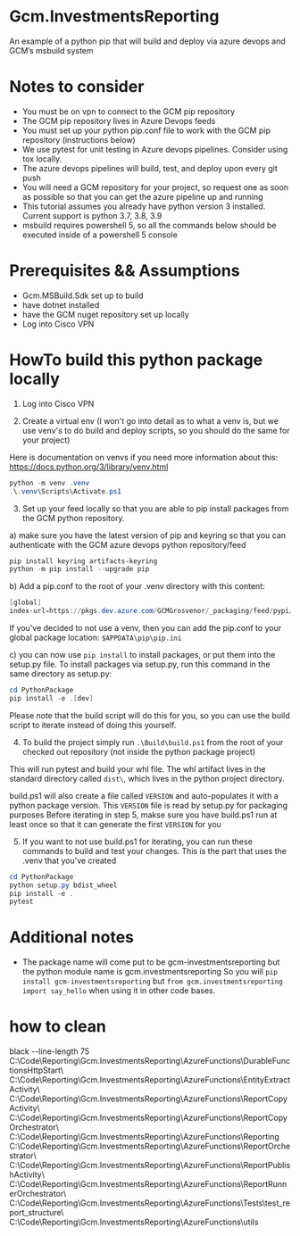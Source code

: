# Gcm.InvestmentsReporting
An example of a python pip that will build and deploy via azure devops and GCM’s msbuild system


# Notes to consider
- You must be on vpn to connect to the GCM pip repository
- The GCM pip repository lives in Azure Devops feeds
- You must set up your python pip.conf file to work with the GCM pip repository (instructions below)
- We use pytest for unit testing in Azure devops pipelines.  Consider using tox locally.
- The azure devops pipelines will build, test, and deploy upon every git push
- You will need a GCM repository for your project, so request one as soon as possible so that you can get the azure pipeline up and running
- This tutorial assumes you already have python version 3 installed.  Current support is python 3.7, 3.8, 3.9
- msbuild requires powershell 5, so all the commands below should be executed inside of a powershell 5 console

# Prerequisites && Assumptions
- Gcm.MSBuild.Sdk set up to build
- have dotnet installed
- have the GCM nuget repository set up locally
- Log into Cisco VPN

# HowTo build this python package locally

1. Log into Cisco VPN

2. Create a virtual env (I won't go into detail as to what a venv is, but we use venv's to do build and deploy scripts, so you should do the same for your project)

Here is documentation on venvs if you need more information about this: https://docs.python.org/3/library/venv.html

```powershell
python -m venv .venv
.\.venv\Scripts\Activate.ps1
```

3. Set up your feed locally so that you are able to pip install packages from the GCM python repository.

a) make sure you have the latest version of pip and keyring so that you can authenticate with the GCM azure devops python repository/feed
```powershell
pip install keyring artifacts-keyring
python -m pip install --upgrade pip
```
b) Add a pip.conf to the root of your .venv directory with this content:
```powershell
[global]
index-url=https://pkgs.dev.azure.com/GCMGrosvenor/_packaging/feed/pypi/simple/
```

If you've decided to not use a venv, then you can add the pip.conf to your global package location: `$APPDATA\pip\pip.ini`

c) you can now use `pip install` to install packages, or put them into the setup.py file.  To install packages via setup.py, run this command in the same directory as setup.py:
```powershell
cd PythonPackage
pip install -e .[dev]
```
Please note that the build script will do this for you, so you can use the build script to iterate instead of doing this yourself.

4. To build the project simply run `.\Build\build.ps1` from the root of your checked out repository (not inside the python package project)

This will run pytest and build your whl file.  The whl artifact lives in the standard directory called `dist\`, which lives in the python project directory.

build.ps1 will also create a file called `VERSION` and auto-populates it with a python package version.  This `VERSION` file is read by setup.py for packaging purposes
Before iterating in step 5, makse sure you have build.ps1 run at least once so that it can generate the first `VERSION` for you

5. If you want to not use build.ps1 for iterating, you can run these commands to build and test your changes.    This is the part that uses the .venv that you've created

```powershell
cd PythonPackage
python setup.py bdist_wheel
pip install -e .
pytest
```

# Additional notes
- The package name will come put to be gcm-investmentsreporting but the python module name is gcm.investmentsreporting
  So you will `pip install gcm-investmentsreporting` but `from gcm.investmentsreporting import say_hello` when using it in other code bases.


# how to clean
black --line-length 75  C:\Code\Reporting\Gcm.InvestmentsReporting\AzureFunctions\DurableFunctionsHttpStart\ C:\Code\Reporting\Gcm.InvestmentsReporting\AzureFunctions\EntityExtractActivity\ C:\Code\Reporting\Gcm.InvestmentsReporting\AzureFunctions\ReportCopyActivity\ C:\Code\Reporting\Gcm.InvestmentsReporting\AzureFunctions\ReportCopyOrchestrator\ C:\Code\Reporting\Gcm.InvestmentsReporting\AzureFunctions\Reporting C:\Code\Reporting\Gcm.InvestmentsReporting\AzureFunctions\ReportOrchestrator\ C:\Code\Reporting\Gcm.InvestmentsReporting\AzureFunctions\ReportPublishActivity\ C:\Code\Reporting\Gcm.InvestmentsReporting\AzureFunctions\ReportRunnerOrchestrator\ C:\Code\Reporting\Gcm.InvestmentsReporting\AzureFunctions\Tests\test_report_structure\ C:\Code\Reporting\Gcm.InvestmentsReporting\AzureFunctions\utils
